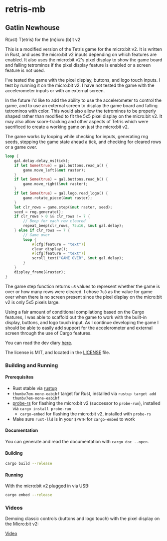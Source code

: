 # retris-mb

## Gatlin Newhouse

R(ust) T(etris) for the (m)icro:(b)it v2

This is a modified version of the Tetris game for the micro:bit v2. It is written in Rust, and uses the micro:bit v2 inputs depending on which features are enabled. It also uses the micro:bit v2's pixel display to show the game board and falling tetrominos if the pixel display feature is enabled or a screen feature is not used.

I've tested the game with the pixel display, buttons, and logo touch inputs. I test by running it on the micro:bit v2. I have not tested the game with the accelerometer inputs or with an external screen.

In the future I'd like to add the ability to use the accelerometer to control the game, and to use an external screen to display the game board and falling tetrominos with color. This would also allow the tetrominos to be properly shaped rather than modified to fit the 5x5 pixel display on the micro:bit v2. It may also allow score-tracking and other aspects of Tetris which were sacrificed to create a working game on just the micro:bit v2.

The game works by looping while checking for inputs, generating rng seeds, stepping the game state ahead a tick, and checking for cleared rows or a game over.

```rust
loop {
    gal.delay.delay_ms(tick);
    if let Some(true) = gal.buttons.read_a() {
        game.move_left(&mut raster);
    }
    if let Some(true) = gal.buttons.read_b() {
        game.move_right(&mut raster);
    }
    if let Some(true) = gal.logo.read_logo() {
        game.rotate_piece(&mut raster);
    }
    let clr_rows = game.step(&mut raster, seed);
    seed = rng.generate();
    if clr_rows > 0 && clr_rows != 7 {
        // Beep for each row cleared
        repeat_beep(clr_rows, 75u16, &mut gal.delay);
    } else if clr_rows == 7 {
        // Game over
        loop {
            #[cfg(feature = "text")]
            clear_display();
            #[cfg(feature = "text")]
            scroll_text("GAME OVER", &mut gal.delay);
        }
    }
    display_frame(&raster);
}
```

The game step function returns `u8` values to represent whether the game is over or how many rows were cleared. I chose `7u8` as the value for game over when there is no screen present since the pixel display on the micro:bit v2 is only 5x5 pixels large.

Using a fair amount of conditional compilationg based on the Cargo features, I was able to scaffold out the game to work with the built-in display, buttons, and logo touch input. As I continue developing the game I should be able to easily add support for the accelerometer and external screen through the use of Cargo features.

You can read the dev diary [here](dev_diary.md).

The license is MIT, and located in the [LICENSE](LICENSE) file.

### Building and Running

#### Prerequisites

- Rust stable via [rustup](https://rustup.rs/)
- `thumbv7em-none-eabihf` target for Rust, installed via `rustup target add thumbv7em-none-eabihf`
- [probe-rs](https://probe.rs/) for flashing the micro:bit v2 (successor to `probe-run`), installed via `cargo install probe-run`
  - `cargo-embed` for flashing the micro:bit v2, installed with `probe-rs`
- Make sure `rust-lld` is in your `$PATH` for `cargo-embed` to work

#### Documentation

You can generate and read the documentation with `cargo doc --open`.

#### Building

```sh
cargo build --release
```

#### Running

With the micro:bit v2 plugged in via USB:

```sh
cargo embed --release
```

### Videos

Demoing classic controls (buttons and logo touch) with the pixel display on the Micro:bit v2:

[Video](videos/PRESENTATION.mp4)
